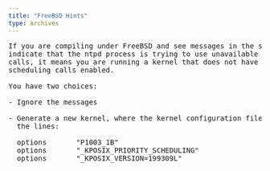```yaml
---
title: "FreeBSD Hints"
type: archives
---
```


<div id="body">

<pre>If you are compiling under FreeBSD and see messages in the syslogs that
indicate that the ntpd process is trying to use unavailable sched_
calls, it means you are running a kernel that does not have the POSIX
scheduling calls enabled.

You have two choices:

- Ignore the messages

- Generate a new kernel, where the kernel configuration file contains
  the lines:

  options		"P1003_1B"
  options		"_KPOSIX_PRIORITY_SCHEDULING"
  options		"_KPOSIX_VERSION=199309L"

</pre>
